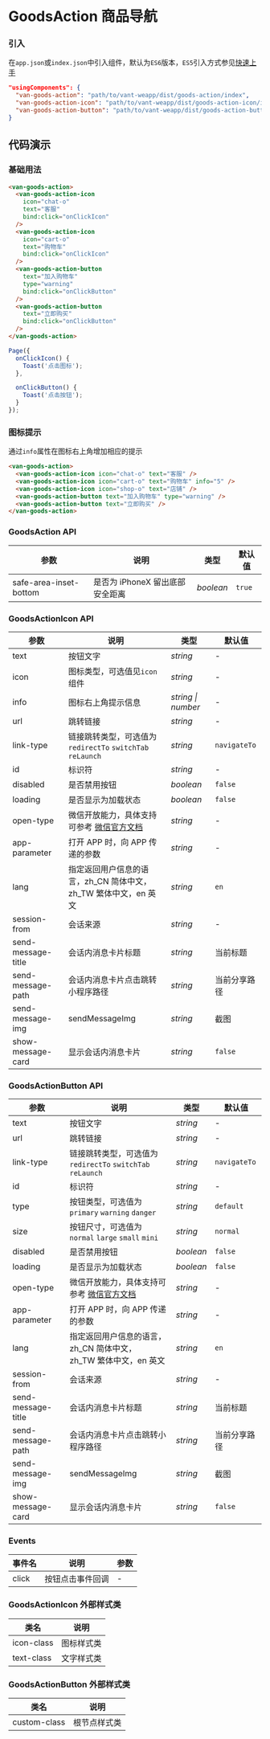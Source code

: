 # GoodsAction 商品导航

### 引入
在`app.json`或`index.json`中引入组件，默认为`ES6`版本，`ES5`引入方式参见[快速上手](#/quickstart)

```json
"usingComponents": {
  "van-goods-action": "path/to/vant-weapp/dist/goods-action/index",
  "van-goods-action-icon": "path/to/vant-weapp/dist/goods-action-icon/index",
  "van-goods-action-button": "path/to/vant-weapp/dist/goods-action-button/index"
}
```


## 代码演示

### 基础用法

```html
<van-goods-action>
  <van-goods-action-icon
    icon="chat-o"
    text="客服"
    bind:click="onClickIcon"
  />
  <van-goods-action-icon
    icon="cart-o"
    text="购物车"
    bind:click="onClickIcon"
  />
  <van-goods-action-button
    text="加入购物车"
    type="warning"
    bind:click="onClickButton"
  />
  <van-goods-action-button
    text="立即购买"
    bind:click="onClickButton"
  />
</van-goods-action>
```

```javascript
Page({
  onClickIcon() {
    Toast('点击图标');
  },

  onClickButton() {
    Toast('点击按钮');
  }
});
```

### 图标提示

通过`info`属性在图标右上角增加相应的提示

```html
<van-goods-action>
  <van-goods-action-icon icon="chat-o" text="客服" />
  <van-goods-action-icon icon="cart-o" text="购物车" info="5" />
  <van-goods-action-icon icon="shop-o" text="店铺" />
  <van-goods-action-button text="加入购物车" type="warning" />
  <van-goods-action-button text="立即购买" />
</van-goods-action>
```

### GoodsAction API

| 参数 | 说明 | 类型 | 默认值 |
|-----------|-----------|-----------|-------------|
| safe-area-inset-bottom | 是否为 iPhoneX 留出底部安全距离 | *boolean* | `true` |

### GoodsActionIcon API

| 参数 | 说明 | 类型 | 默认值 |
|-----------|-----------|-----------|-------------|
| text | 按钮文字 | *string* | - |
| icon | 图标类型，可选值见`icon`组件 | *string* | - |
| info | 图标右上角提示信息 | *string \| number* | - |
| url | 跳转链接 | *string* | - |
| link-type | 链接跳转类型，可选值为 `redirectTo` `switchTab` `reLaunch` | *string* | `navigateTo` |
| id | 标识符 | *string* | - |
| disabled | 是否禁用按钮 | *boolean* | `false` |
| loading | 是否显示为加载状态 | *boolean* | `false` |
| open-type | 微信开放能力，具体支持可参考 [微信官方文档](https://mp.weixin.qq.com/debug/wxadoc/dev/component/button.html) | *string* | - |
| app-parameter | 打开 APP 时，向 APP 传递的参数 | *string* | - |
| lang | 指定返回用户信息的语言，zh_CN 简体中文，<br>zh_TW 繁体中文，en 英文 | *string* | `en` |
| session-from | 会话来源 | *string* | - |
| send-message-title | 会话内消息卡片标题 | *string* | 当前标题 |
| send-message-path | 会话内消息卡片点击跳转小程序路径 | *string* | 当前分享路径 |
| send-message-img | sendMessageImg | *string* | 截图 |
| show-message-card | 显示会话内消息卡片 | *string* | `false` |

### GoodsActionButton API

| 参数 | 说明 | 类型 | 默认值 |
|-----------|-----------|-----------|-------------|
| text | 按钮文字 | *string* | - |
| url | 跳转链接 | *string* | - |
| link-type | 链接跳转类型，可选值为 `redirectTo` `switchTab` `reLaunch` | *string* | `navigateTo` |
| id | 标识符 | *string* | - |
| type | 按钮类型，可选值为 `primary` `warning` `danger` | *string* | `default` |
| size | 按钮尺寸，可选值为 `normal` `large` `small` `mini` | *string* | `normal` |
| disabled | 是否禁用按钮 | *boolean* | `false` |
| loading | 是否显示为加载状态 | *boolean* | `false` |
| open-type | 微信开放能力，具体支持可参考 [微信官方文档](https://mp.weixin.qq.com/debug/wxadoc/dev/component/button.html) | *string* | - |
| app-parameter | 打开 APP 时，向 APP 传递的参数 | *string* | - |
| lang | 指定返回用户信息的语言，zh_CN 简体中文，<br>zh_TW 繁体中文，en 英文 | *string* | `en` |
| session-from | 会话来源 | *string* | - |
| send-message-title | 会话内消息卡片标题 | *string* | 当前标题 |
| send-message-path | 会话内消息卡片点击跳转小程序路径 | *string* | 当前分享路径 |
| send-message-img | sendMessageImg | *string* | 截图 |
| show-message-card | 显示会话内消息卡片 | *string* | `false` |

### Events

| 事件名 | 说明 | 参数 |
|-----------|-----------|-----------|
| click | 按钮点击事件回调 | - |

### GoodsActionIcon 外部样式类

| 类名 | 说明 |
|-----------|-----------|
| icon-class | 图标样式类 |
| text-class | 文字样式类 |

### GoodsActionButton 外部样式类

| 类名 | 说明 |
|-----------|-----------|
| custom-class | 根节点样式类 |
